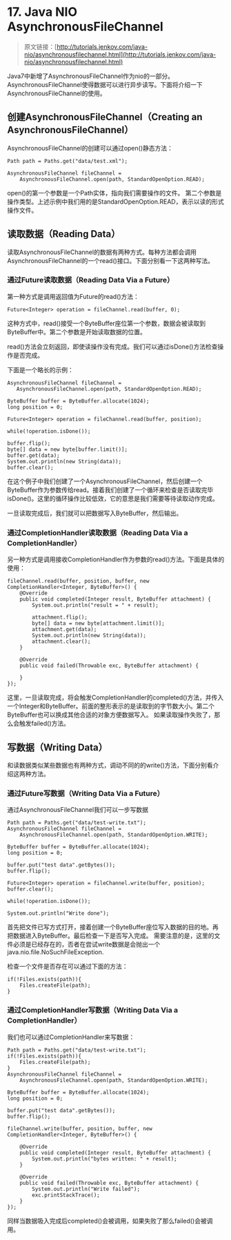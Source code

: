 # 17. Java NIO AsynchronousFileChannel


> 原文链接：[http://tutorials.jenkov.com/java-nio/asynchronousfilechannel.html](http://tutorials.jenkov.com/java-nio/asynchronousfilechannel.html)

<!-- toc -->

Java7中新增了AsynchronousFileChannel作为nio的一部分。AsynchronousFileChannel使得数据可以进行异步读写。下面将介绍一下AsynchronousFileChannel的使用。

## 创建AsynchronousFileChannel（Creating an AsynchronousFileChannel）

AsynchronousFileChannel的创建可以通过open()静态方法：

```
Path path = Paths.get("data/test.xml");

AsynchronousFileChannel fileChannel =
    AsynchronousFileChannel.open(path, StandardOpenOption.READ);
```

open()的第一个参数是一个Path实体，指向我们需要操作的文件。
第二个参数是操作类型。上述示例中我们用的是StandardOpenOption.READ，表示以读的形式操作文件。

## 读取数据（Reading Data）

读取AsynchronousFileChannel的数据有两种方式。每种方法都会调用AsynchronousFileChannel的一个read()接口。下面分别看一下这两种写法。

### 通过Future读取数据（Reading Data Via a Future）

第一种方式是调用返回值为Future的read()方法：

```
Future<Integer> operation = fileChannel.read(buffer, 0);
```

这种方式中，read()接受一个ByteBuffer座位第一个参数，数据会被读取到ByteBuffer中。第二个参数是开始读取数据的位置。

read()方法会立刻返回，即使读操作没有完成。我们可以通过isDone()方法检查操作是否完成。

下面是一个略长的示例：

 ```
 AsynchronousFileChannel fileChannel = 
    AsynchronousFileChannel.open(path, StandardOpenOption.READ);

ByteBuffer buffer = ByteBuffer.allocate(1024);
long position = 0;

Future<Integer> operation = fileChannel.read(buffer, position);

while(!operation.isDone());

buffer.flip();
byte[] data = new byte[buffer.limit()];
buffer.get(data);
System.out.println(new String(data));
buffer.clear();
```

在这个例子中我们创建了一个AsynchronousFileChannel，然后创建一个ByteBuffer作为参数传给read。接着我们创建了一个循环来检查是否读取完毕isDone()。这里的循环操作比较低效，它的意思是我们需要等待读取动作完成。

一旦读取完成后，我们就可以把数据写入ByteBuffer，然后输出。

### 通过CompletionHandler读取数据（Reading Data Via a CompletionHandler）

另一种方式是调用接收CompletionHandler作为参数的read()方法。下面是具体的使用：

```
fileChannel.read(buffer, position, buffer, new CompletionHandler<Integer, ByteBuffer>() {
    @Override
    public void completed(Integer result, ByteBuffer attachment) {
        System.out.println("result = " + result);

        attachment.flip();
        byte[] data = new byte[attachment.limit()];
        attachment.get(data);
        System.out.println(new String(data));
        attachment.clear();
    }

    @Override
    public void failed(Throwable exc, ByteBuffer attachment) {

    }
});
```

这里，一旦读取完成，将会触发CompletionHandler的completed()方法，并传入一个Integer和ByteBuffer。前面的整形表示的是读取到的字节数大小。第二个ByteBuffer也可以换成其他合适的对象方便数据写入。
如果读取操作失败了，那么会触发failed()方法。

## 写数据（Writing Data）

和读数据类似某些数据也有两种方式，调动不同的的write()方法，下面分别看介绍这两种方法。

### 通过Future写数据（Writing Data Via a Future）

通过AsynchronousFileChannel我们可以一步写数据

```
Path path = Paths.get("data/test-write.txt");
AsynchronousFileChannel fileChannel = 
    AsynchronousFileChannel.open(path, StandardOpenOption.WRITE);

ByteBuffer buffer = ByteBuffer.allocate(1024);
long position = 0;

buffer.put("test data".getBytes());
buffer.flip();

Future<Integer> operation = fileChannel.write(buffer, position);
buffer.clear();

while(!operation.isDone());

System.out.println("Write done");
```

首先把文件已写方式打开，接着创建一个ByteBuffer座位写入数据的目的地。再把数据进入ByteBuffer。最后检查一下是否写入完成。
需要注意的是，这里的文件必须是已经存在的，否者在尝试write数据是会抛出一个java.nio.file.NoSuchFileException.

检查一个文件是否存在可以通过下面的方法：

```
if(!Files.exists(path)){
    Files.createFile(path);
}
```

### 通过CompletionHandler写数据（Writing Data Via a CompletionHandler）

我们也可以通过CompletionHandler来写数据：

```
Path path = Paths.get("data/test-write.txt");
if(!Files.exists(path)){
    Files.createFile(path);
}
AsynchronousFileChannel fileChannel = 
    AsynchronousFileChannel.open(path, StandardOpenOption.WRITE);

ByteBuffer buffer = ByteBuffer.allocate(1024);
long position = 0;

buffer.put("test data".getBytes());
buffer.flip();

fileChannel.write(buffer, position, buffer, new CompletionHandler<Integer, ByteBuffer>() {

    @Override
    public void completed(Integer result, ByteBuffer attachment) {
        System.out.println("bytes written: " + result);
    }

    @Override
    public void failed(Throwable exc, ByteBuffer attachment) {
        System.out.println("Write failed");
        exc.printStackTrace();
    }
});
```

同样当数据吸入完成后completed()会被调用，如果失败了那么failed()会被调用。

